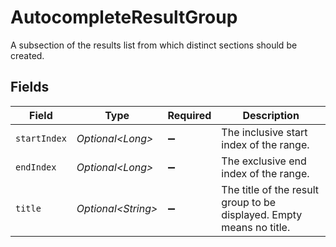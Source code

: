 # AutocompleteResultGroup

A subsection of the results list from which distinct sections should be created.


## Fields

| Field                                                                | Type                                                                 | Required                                                             | Description                                                          |
| -------------------------------------------------------------------- | -------------------------------------------------------------------- | -------------------------------------------------------------------- | -------------------------------------------------------------------- |
| `startIndex`                                                         | *Optional\<Long>*                                                    | :heavy_minus_sign:                                                   | The inclusive start index of the range.                              |
| `endIndex`                                                           | *Optional\<Long>*                                                    | :heavy_minus_sign:                                                   | The exclusive end index of the range.                                |
| `title`                                                              | *Optional\<String>*                                                  | :heavy_minus_sign:                                                   | The title of the result group to be displayed. Empty means no title. |